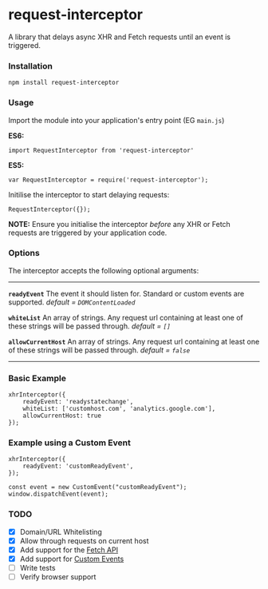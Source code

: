 # request-interceptor
A library that delays async XHR and Fetch requests until an event is triggered.

### Installation
`npm install request-interceptor`

### Usage
Import the module into your application's entry point (EG `main.js`)

**ES6:**

	import RequestInterceptor from 'request-interceptor'

**ES5:**

	var RequestInterceptor = require('request-interceptor');


Initilise the interceptor to start delaying requests:

	RequestInterceptor({});

**NOTE:** Ensure you initialise the interceptor *before* any XHR or Fetch requests are triggered by your application code.

### Options

The interceptor accepts the following optional arguments:

---

**`readyEvent`**
The event it should listen for. Standard or custom events are supported.
*default = `DOMContentLoaded`*

**`whiteList`**
An array of strings. Any request url containing at least one of these strings will be passed through.
*default = `[]`*

**`allowCurrentHost`**
An array of strings. Any request url containing at least one of these strings will be passed through.
*default = `false`*

---

### Basic Example

	xhrInterceptor({
		readyEvent: 'readystatechange',
		whiteList: ['customhost.com', 'analytics.google.com'],
		allowCurrentHost: true
	});

### Example using a Custom Event

	xhrInterceptor({
		readyEvent: 'customReadyEvent',
	});

	const event = new CustomEvent("customReadyEvent");
	window.dispatchEvent(event);


### TODO

- [X] Domain/URL Whitelisting
- [x] Allow through requests on current host
- [x] Add support for the [Fetch API](https://developer.mozilla.org/en/docs/Web/API/Fetch_API)
- [x] Add support for [Custom Events](https://developer.mozilla.org/en-US/docs/Web/API/CustomEvent/CustomEvent)
- [ ] Write tests
- [ ] Verify browser support